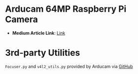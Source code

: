 # Arducam 64MP Raspberry Pi Camera
* **Medium Article Link**: [Link](https://levelup.gitconnected.com/arducam-hawk-eye-64mp-camera-module-for-the-raspberry-pi-4f451b95ed11)

# 3rd-party Utilities
`Focuser.py` and `v4l2_utils.py` provided by Arducam via [GitHub](https://github.com/ArduCAM/Arducam-Pivariety-V4L2-Driver)